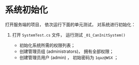 # 系统初始化

打开服务端的项目， 依次运行下面的单元测试， 对系统进行初始化：

1. 打开 `SystemTest.cs` 文件， 运行测试 `_01_CanInitSystem()`

   - 初始化系统所需的权限列表；
   - 创建管理员组 (administrators)， 拥有全部权限；
   - 创建管理员用户 (admin) ， 初始密码为 `1qaz@WSX` ；
